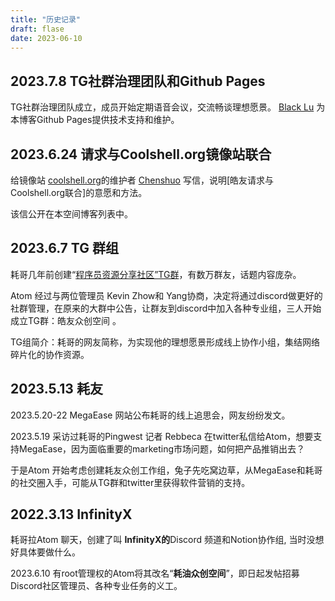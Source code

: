 ```yaml
---
title: "历史记录"
draft: flase
date: 2023-06-10
---
```


## 2023.7.8 TG社群治理团队和Github Pages
TG社群治理团队成立，成员开始定期语音会议，交流畅谈理想愿景。
[Black Lu](https://lucasblacklu.github.io) 为本博客Github Pages提供技术支持和维护。



## 2023.6.24 请求与Coolshell.org镜像站联合

给镜像站
[coolshell.org](http://coolshell.org/)的维护者 [Chenshuo](https://chenshuo.com/) 写信，说明[皓友请求与Coolshell.org联合]的意愿和方法。

该信公开在本空间博客列表中。



## 2023.6.7 TG 群组

耗哥几年前创建“[程序员资源分享社区”TG群](https://t.me/+cDHrlriT2po3ZWU1)，有数万群友，话题内容庞杂。

Atom 经过与两位管理员 Kevin Zhow和 Yang协商，决定将通过discord做更好的社群管理，在原来的大群中公告，让群友到discord中加入各种专业组，三人开始成立TG群：皓友众创空间 。

TG组简介：耗哥的网友简称，为实现他的理想愿景形成线上协作小组，集结网络碎片化的协作资源。

## 2023.5.13 耗友

2023.5.20-22 MegaEase 网站公布耗哥的线上追思会，网友纷纷发文。

2023.5.19 采访过耗哥的Pingwest 记者 Rebbeca 在twitter私信给Atom，想要支持MegaEase，因为面临重要的marketing市场问题，如何把产品推销出去？

于是Atom 开始考虑创建耗友众创工作组，兔子先吃窝边草，从MegaEase和耗哥的社交圈入手，可能从TG群和twitter里获得软件营销的支持。

## 2022.3.13 **InfinityX**

耗哥拉Atom 聊天，创建了叫 **InfinityX的**Discord 频道和Notion协作组, 当时没想好具体要做什么。

2023.6.10 有root管理权的Atom将其改名“**耗油众创空间**”，即日起发帖招募Discord社区管理员、各种专业任务的义工。
